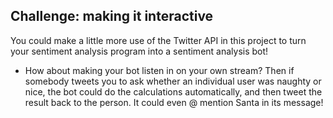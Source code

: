 ## Challenge: making it interactive

You could make a little more use of the Twitter API in this project to turn your sentiment analysis program into a sentiment analysis bot!

+ How about making your bot listen in on your own stream? Then if somebody tweets you to ask whether an individual user was naughty or nice, the bot could do the calculations automatically, and then tweet the result back to the person. It could even @ mention Santa in its message!
